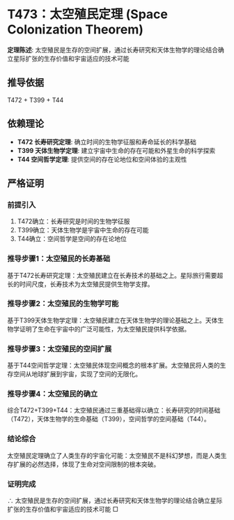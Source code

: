 # T473：太空殖民定理 (Space Colonization Theorem)

**定理陈述**: 太空殖民是生存的空间扩展，通过长寿研究和天体生物学的理论结合确立星际扩张的生存价值和宇宙适应的技术可能

## 推导依据
T472 + T399 + T44

## 依赖理论
- **T472 长寿研究定理**: 确立时间的生物学征服和寿命延长的科学基础
- **T399 天体生物学定理**: 建立宇宙中生命的存在可能和外星生命的科学探索
- **T44 空间哲学定理**: 提供空间的存在论地位和空间体验的主观性

## 严格证明

### 前提引入
1. T472确立：长寿研究是时间的生物学征服
2. T399确立：天体生物学是宇宙中生命的存在可能
3. T44确立：空间哲学是空间的存在论地位

### 推导步骤1：太空殖民的长寿基础
基于T472长寿研究定理：太空殖民建立在长寿技术的基础之上。星际旅行需要超长的时间尺度，长寿技术为太空殖民提供生物学支撑。

### 推导步骤2：太空殖民的生物学可能
基于T399天体生物学定理：太空殖民建立在天体生物学的理论基础之上。天体生物学证明了生命在宇宙中的广泛可能性，为太空殖民提供科学依据。

### 推导步骤3：太空殖民的空间扩展
基于T44空间哲学定理：太空殖民体现空间概念的根本扩展。太空殖民将人类的生存空间从地球扩展到宇宙，实现了空间的无限化。

### 推导步骤4：太空殖民的确立
综合T472+T399+T44：太空殖民通过三重基础得以确立：长寿研究的时间基础（T472），天体生物学的生命基础（T399），空间哲学的空间基础（T44）。

### 结论综合
太空殖民定理确立了人类生存的宇宙化可能：太空殖民不是科幻梦想，而是人类生存扩展的必然选择，体现了生命对空间限制的根本突破。

### 证明完成
∴ 太空殖民是生存的空间扩展，通过长寿研究和天体生物学的理论结合确立星际扩张的生存价值和宇宙适应的技术可能 □